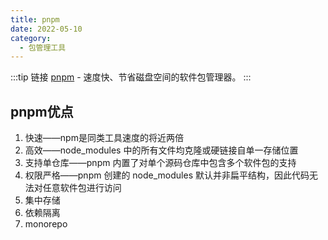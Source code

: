 ```yaml
---
title: pnpm
date: 2022-05-10
category:
  - 包管理工具
---
```


:::tip 链接
[pnpm](https://www.pnpm.cn/) - 速度快、节省磁盘空间的软件包管理器。
:::

## pnpm优点

1. 快速——npm是同类工具速度的将近两倍
2. 高效——node_modules 中的所有文件均克隆或硬链接自单一存储位置
3. 支持单仓库——pnpm 内置了对单个源码仓库中包含多个软件包的支持
4. 权限严格——pnpm 创建的 node_modules 默认并非扁平结构，因此代码无法对任意软件包进行访问
5. 集中存储
6. 依赖隔离
7. monorepo
